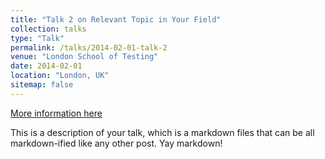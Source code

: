 ```yaml
---
title: "Talk 2 on Relevant Topic in Your Field"
collection: talks
type: "Talk"
permalink: /talks/2014-02-01-talk-2
venue: "London School of Testing"
date: 2014-02-01
location: "London, UK"
sitemap: false
---
```


[More information here](http://example2.com)

This is a description of your talk, which is a markdown files that can be all markdown-ified like any other post. Yay markdown!
